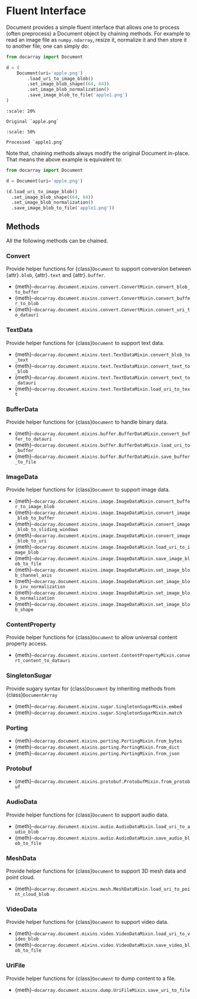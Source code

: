 # Fluent Interface

Document provides a simple fluent interface that allows one to process (often preprocess) a Document object by chaining methods. For example to read an image file as `numpy.ndarray`, resize it, normalize it and then store it to another file; one can simply do:

```python
from docarray import Document

d = (
    Document(uri='apple.png')
        .load_uri_to_image_blob()
        .set_image_blob_shape((64, 64))
        .set_image_blob_normalization()
        .save_image_blob_to_file('apple1.png')
)
```

```{figure} images/apple.png
:scale: 20%

Original `apple.png`
```

```{figure} images/apple1.png
:scale: 50%

Processed `apple1.png`
```


Note that, chaining methods always modify the original Document in-place. That means the above example is equivalent to:

```python
from docarray import Document

d = Document(uri='apple.png')

(d.load_uri_to_image_blob()
  .set_image_blob_shape((64, 64))
  .set_image_blob_normalization()
  .save_image_blob_to_file('apple1.png'))
```


## Methods

All the following methods can be chained.


<!-- fluent-interface-start -->
### Convert
Provide helper functions for {class}`Document` to support conversion between {attr}`.blob`, {attr}`.text`
and {attr}`.buffer`.
- {meth}`~docarray.document.mixins.convert.ConvertMixin.convert_blob_to_buffer`
- {meth}`~docarray.document.mixins.convert.ConvertMixin.convert_buffer_to_blob`
- {meth}`~docarray.document.mixins.convert.ConvertMixin.convert_uri_to_datauri`


### TextData
Provide helper functions for {class}`Document` to support text data.
- {meth}`~docarray.document.mixins.text.TextDataMixin.convert_blob_to_text`
- {meth}`~docarray.document.mixins.text.TextDataMixin.convert_text_to_blob`
- {meth}`~docarray.document.mixins.text.TextDataMixin.convert_text_to_datauri`
- {meth}`~docarray.document.mixins.text.TextDataMixin.load_uri_to_text`


### BufferData
Provide helper functions for {class}`Document` to handle binary data.
- {meth}`~docarray.document.mixins.buffer.BufferDataMixin.convert_buffer_to_datauri`
- {meth}`~docarray.document.mixins.buffer.BufferDataMixin.load_uri_to_buffer`
- {meth}`~docarray.document.mixins.buffer.BufferDataMixin.save_buffer_to_file`


### ImageData
Provide helper functions for {class}`Document` to support image data.
- {meth}`~docarray.document.mixins.image.ImageDataMixin.convert_buffer_to_image_blob`
- {meth}`~docarray.document.mixins.image.ImageDataMixin.convert_image_blob_to_buffer`
- {meth}`~docarray.document.mixins.image.ImageDataMixin.convert_image_blob_to_sliding_windows`
- {meth}`~docarray.document.mixins.image.ImageDataMixin.convert_image_blob_to_uri`
- {meth}`~docarray.document.mixins.image.ImageDataMixin.load_uri_to_image_blob`
- {meth}`~docarray.document.mixins.image.ImageDataMixin.save_image_blob_to_file`
- {meth}`~docarray.document.mixins.image.ImageDataMixin.set_image_blob_channel_axis`
- {meth}`~docarray.document.mixins.image.ImageDataMixin.set_image_blob_inv_normalization`
- {meth}`~docarray.document.mixins.image.ImageDataMixin.set_image_blob_normalization`
- {meth}`~docarray.document.mixins.image.ImageDataMixin.set_image_blob_shape`


### ContentProperty
Provide helper functions for {class}`Document` to allow universal content property access.
- {meth}`~docarray.document.mixins.content.ContentPropertyMixin.convert_content_to_datauri`


### SingletonSugar
Provide sugary syntax for {class}`Document` by inheriting methods from {class}`DocumentArray`
- {meth}`~docarray.document.mixins.sugar.SingletonSugarMixin.embed`
- {meth}`~docarray.document.mixins.sugar.SingletonSugarMixin.match`


### Porting

- {meth}`~docarray.document.mixins.porting.PortingMixin.from_bytes`
- {meth}`~docarray.document.mixins.porting.PortingMixin.from_dict`
- {meth}`~docarray.document.mixins.porting.PortingMixin.from_json`


### Protobuf

- {meth}`~docarray.document.mixins.protobuf.ProtobufMixin.from_protobuf`


### AudioData
Provide helper functions for {class}`Document` to support audio data.
- {meth}`~docarray.document.mixins.audio.AudioDataMixin.load_uri_to_audio_blob`
- {meth}`~docarray.document.mixins.audio.AudioDataMixin.save_audio_blob_to_file`


### MeshData
Provide helper functions for {class}`Document` to support 3D mesh data and point cloud.
- {meth}`~docarray.document.mixins.mesh.MeshDataMixin.load_uri_to_point_cloud_blob`


### VideoData
Provide helper functions for {class}`Document` to support video data.
- {meth}`~docarray.document.mixins.video.VideoDataMixin.load_uri_to_video_blob`
- {meth}`~docarray.document.mixins.video.VideoDataMixin.save_video_blob_to_file`


### UriFile
Provide helper functions for {class}`Document` to dump content to a file.
- {meth}`~docarray.document.mixins.dump.UriFileMixin.save_uri_to_file`


<!-- fluent-interface-end -->
